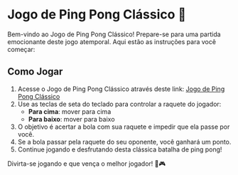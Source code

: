 # Jogo de Ping Pong Clássico 🏓

Bem-vindo ao Jogo de Ping Pong Clássico! Prepare-se para uma partida emocionante deste jogo atemporal. Aqui estão as instruções para você começar:

## Como Jogar

1. Acesse o Jogo de Ping Pong Clássico através deste link: [Jogo de Ping Pong Clássico](https://ping-pong-indol.vercel.app/)
2. Use as teclas de seta do teclado para controlar a raquete do jogador:
   - **Para cima**: mover para cima
   - **Para baixo**: mover para baixo
4. O objetivo é acertar a bola com sua raquete e impedir que ela passe por você.
5. Se a bola passar pela raquete do seu oponente, você ganhará um ponto.
6. Continue jogando e desfrutando desta clássica batalha de ping pong!

Divirta-se jogando e que vença o melhor jogador! 🏓🎮
